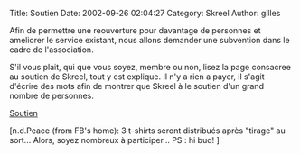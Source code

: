 Title: Soutien
Date: 2002-09-26 02:04:27
Category: Skreel
Author: gilles

Afin de permettre une reouverture pour davantage de personnes et ameliorer le service existant, nous allons demander une subvention dans le cadre de l'association.

S'il vous plait, qui que vous soyez, membre ou non, lisez la page consacree au soutien de Skreel, tout y est explique. Il n'y a rien a payer, il s'agit d'écrire des mots afin de montrer que Skreel à le soutien d'un grand nombre de personnes.

[Soutien](http://www.skreel.org/soutien.php)

[n.d.Peace (from FB's home): 3 t-shirts seront distribués après "tirage" au sort... Alors, soyez nombreux à participer... PS : hi bud! ]